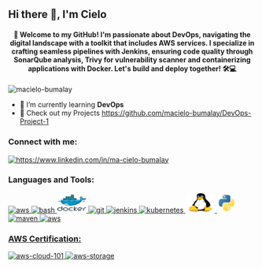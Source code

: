 <h2 align="left">  Hi there 👋, I'm Cielo </h2>
<h4 align="center">🚀 Welcome to my GitHub! I'm passionate about DevOps, navigating the digital landscape with a toolkit that includes AWS services.  I specialize in crafting seamless pipelines with Jenkins, ensuring code quality through SonarQube analysis, Trivy for vulnerability scanner and containerizing applications with Docker. Let's build and deploy together! 🛠️💻
</h4>

<p align="left"> <img src="https://komarev.com/ghpvc/?username=macielo-bumalay&label=Profile%20views&color=0e75b6&style=flat" alt="macielo-bumalay" /> </p>

- 🌱 I’m currently learning **DevOps**
- 📄 Check out my Projects  https://github.com/macielo-bumalay/DevOps-Project-1

  
<h3 align="left">Connect with me:</h3>
<p align="left">
  <a href="https://linkedin.com/in/https://www.linkedin.com/in/ma-cielo-bumalay" target="blank"><img align="center" src="https://raw.githubusercontent.com/rahuldkjain/github-profile-readme-generator/master/src/images/icons/Social/linked-in-alt.svg" alt="https://www.linkedin.com/in/ma-cielo-bumalay" height="39" width="55" /></a>
</p>

<h3 align="left">Languages and Tools:</h3>
<p align="left">  <a href="https://aws.amazon.com" target="_blank" rel="noreferrer"> <img src="https://upload.wikimedia.org/wikipedia/commons/thumb/9/93/Amazon_Web_Services_Logo.svg/2560px-Amazon_Web_Services_Logo.svg.png" alt="aws" width="60" height="39"/>  </a> <a href="https://www.gnu.org/software/bash/" target="_blank" rel="noreferrer"> <img src="https://www.vectorlogo.zone/logos/gnu_bash/gnu_bash-icon.svg" alt="bash" width="60" height="40"/> </a> <a href="https://www.docker.com/" target="_blank" rel="noreferrer"> <img src="https://raw.githubusercontent.com/devicons/devicon/master/icons/docker/docker-original-wordmark.svg" alt="docker" width="60" height="40"/> </a> <a href="https://git-scm.com/" target="_blank" rel="noreferrer"> <img src="https://www.vectorlogo.zone/logos/git-scm/git-scm-icon.svg" alt="git" width="60" height="40"/> </a>  <a href="https://www.jenkins.io" target="_blank" rel="noreferrer"> <img src="https://www.vectorlogo.zone/logos/jenkins/jenkins-icon.svg" alt="jenkins" width="60" height="40"/> </a> <a href="https://kubernetes.io" target="_blank" rel="noreferrer"> <img src="https://www.vectorlogo.zone/logos/kubernetes/kubernetes-icon.svg" alt="kubernetes" width="60" height="40"/> </a> <a href="https://www.linux.org/" target="_blank" rel="noreferrer"> <img src="https://raw.githubusercontent.com/devicons/devicon/master/icons/linux/linux-original.svg" alt="linux" width="60" height="40"/> </a> 
<a href="https://www.python.org" target="_blank" rel="noreferrer"> <img src="https://raw.githubusercontent.com/devicons/devicon/master/icons/python/python-original.svg" alt="python" width="40" height="40"/> </a> 
</a> <a href="https://maven.apache.org/" target="_blank" rel="noreferrer"> <img src="https://upload.wikimedia.org/wikipedia/commons/thumb/5/52/Apache_Maven_logo.svg/1280px-Apache_Maven_logo.svg.png" alt="maven" width="70" height="42"/>
<a href="https://www.sonarsource.com/products/sonarqube/" target="_blank" rel="noreferrer"> <img src="https://assets-eu-01.kc-usercontent.com/ab5c5eb8-73f9-0195-1d55-9cb00242be02/12e3974b-220d-4cde-8f17-2ff9fa9d9c27/SonarQube_Logo.svg" alt="aws" width="70" height="45"/> 

</p>

<h3 align="left">AWS Certification:</h3>
<p align="left">  <a href="https://www.credly.com/badges/e83f3d89-1aa3-4481-a039-38c49818a77d/public_url" target="_blank" rel="noreferrer"> <img src= "https://images.credly.com/size/340x340/images/8d67bbf4-128b-4141-b5f1-1bc61bbfbaa6/image.png" alt="aws-cloud-101" width="110" height="110"/> </a>
      <a href="https://www.credly.com/badges/a32ac536-d0ca-46bd-bacc-6ee70c0bc543/public_url" target="_blank" rel="noreferrer"> <img src= "https://images.credly.com/size/340x340/images/5bf37709-4b69-4cdc-9edc-af7b3370d427/image.png" alt="aws-storage" width="110" height="110"/> </a>
  
</p>
